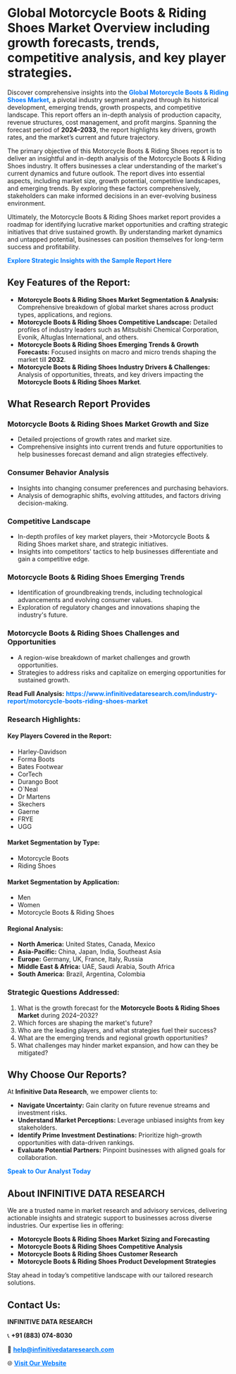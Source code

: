 <h1>Global Motorcycle Boots & Riding Shoes Market Overview including growth forecasts, trends, competitive analysis, and key player strategies.</h1>
<p>
Discover comprehensive insights into the 
<a href="https://www.infinitivedataresearch.com/industry-report/motorcycle-boots-riding-shoes-market" rel="dofollow" style="color: #007BFF; text-decoration: none;"><strong>Global Motorcycle Boots & Riding Shoes Market</strong></a>, a pivotal industry segment analyzed through its historical development, emerging trends, growth prospects, and competitive landscape. This report offers an in-depth analysis of production capacity, revenue structures, cost management, and profit margins. Spanning the forecast period of <strong>2024–2033</strong>, the report highlights key drivers, growth rates, and the market’s current and future trajectory.
</p>
<p>
The primary objective of this Motorcycle Boots & Riding Shoes report is to deliver an insightful and in-depth analysis of the Motorcycle Boots & Riding Shoes industry. It offers businesses a clear understanding of the market's current dynamics and future outlook. The report dives into essential aspects, including market size, growth potential, competitive landscapes, and emerging trends. By exploring these factors comprehensively, stakeholders can make informed decisions in an ever-evolving business environment.
</p>
<p>
Ultimately, the Motorcycle Boots & Riding Shoes market report provides a roadmap for identifying lucrative market opportunities and crafting strategic initiatives that drive sustained growth. By understanding market dynamics and untapped potential, businesses can position themselves for long-term success and profitability.
</p>
<p>
<a href="https://www.infinitivedataresearch.com/request-sample/reportId=103754" style="color: #007BFF; text-decoration: none;"><strong>Explore Strategic Insights with the Sample Report Here</strong></a>
</p>

<h2>Key Features of the Report:</h2>
<ul>
<li><strong>Motorcycle Boots & Riding Shoes Market Segmentation & Analysis:</strong> Comprehensive breakdown of global market shares across product types, applications, and regions.</li>
<li><strong>Motorcycle Boots & Riding Shoes Competitive Landscape:</strong> Detailed profiles of industry leaders such as Mitsubishi Chemical Corporation, Evonik, Altuglas International, and others.</li>
<li><strong>Motorcycle Boots & Riding Shoes Emerging Trends & Growth Forecasts:</strong> Focused insights on macro and micro trends shaping the market till <strong>2032</strong>.</li>
<li><strong>Motorcycle Boots & Riding Shoes Industry Drivers & Challenges:</strong> Analysis of opportunities, threats, and key drivers impacting the <strong>Motorcycle Boots & Riding Shoes Market</strong>.</li>
</ul>

<h2>What Research Report Provides</h2>
<h3>Motorcycle Boots & Riding Shoes Market Growth and Size</h3>
<ul>
<li>Detailed projections of growth rates and market size.</li>
<li>Comprehensive insights into current trends and future opportunities to help businesses forecast demand and align strategies effectively.</li>
</ul>

<h3>Consumer Behavior Analysis</h3>
<ul>
<li>Insights into changing consumer preferences and purchasing behaviors.</li>
<li>Analysis of demographic shifts, evolving attitudes, and factors driving decision-making.</li>
</ul>

<h3>Competitive Landscape</h3>
<ul>
<li>In-depth profiles of key market players, their >Motorcycle Boots & Riding Shoes market share, and strategic initiatives.</li>
<li>Insights into competitors' tactics to help businesses differentiate and gain a competitive edge.</li>
</ul>

<h3>Motorcycle Boots & Riding Shoes Emerging Trends</h3>
<ul>
<li>Identification of groundbreaking trends, including technological advancements and evolving consumer values.</li>
<li>Exploration of regulatory changes and innovations shaping the industry's future.</li>
</ul>

<h3>Motorcycle Boots & Riding Shoes Challenges and Opportunities</h3>
<ul>
<li>A region-wise breakdown of market challenges and growth opportunities.</li>
<li>Strategies to address risks and capitalize on emerging opportunities for sustained growth.</li>
</ul>
<p><strong>Read Full Analysis:</strong> <a href="https://www.infinitivedataresearch.com/industry-report/motorcycle-boots-riding-shoes-market" rel="dofollow" style="color: #007BFF; text-decoration: none;"><strong>https://www.infinitivedataresearch.com/industry-report/motorcycle-boots-riding-shoes-market</strong></a></p>
<h3>Research Highlights:</h3>
<h4>Key Players Covered in the Report:</h4>
<ul><li>Harley-Davidson</li><li>Forma Boots</li><li>Bates Footwear</li><li>CorTech</li><li>Durango Boot</li><li>O`Neal</li><li>Dr Martens</li><li>Skechers</li><li>Gaerne</li><li>FRYE</li><li>UGG</li></ul>
<h4>Market Segmentation by Type:</h4>
<ul><li>Motorcycle Boots</li><li>Riding Shoes</li></ul>
<h4>Market Segmentation by Application:</h4>
<ul><li>Men</li><li>Women</li><li>Motorcycle Boots &amp; Riding Shoes</li></ul>

<h4>Regional Analysis:</h4>
<ul>
<li><strong>North America:</strong> United States, Canada, Mexico</li>
<li><strong>Asia-Pacific:</strong> China, Japan, India, Southeast Asia</li>
<li><strong>Europe:</strong> Germany, UK, France, Italy, Russia</li>
<li><strong>Middle East & Africa:</strong> UAE, Saudi Arabia, South Africa</li>
<li><strong>South America:</strong> Brazil, Argentina, Colombia</li>
</ul>

<h3>Strategic Questions Addressed:</h3>
<ol>
<li>What is the growth forecast for the <strong>Motorcycle Boots & Riding Shoes Market</strong> during 2024–2032?</li>
<li>Which forces are shaping the market's future?</li>
<li>Who are the leading players, and what strategies fuel their success?</li>
<li>What are the emerging trends and regional growth opportunities?</li>
<li>What challenges may hinder market expansion, and how can they be mitigated?</li>
</ol>

<h2>Why Choose Our Reports?</h2>
<p>At <strong>Infinitive Data Research</strong>, we empower clients to:</p>
<ul>
<li><strong>Navigate Uncertainty:</strong> Gain clarity on future revenue streams and investment risks.</li>
<li><strong>Understand Market Perceptions:</strong> Leverage unbiased insights from key stakeholders.</li>
<li><strong>Identify Prime Investment Destinations:</strong> Prioritize high-growth opportunities with data-driven rankings.</li>
<li><strong>Evaluate Potential Partners:</strong> Pinpoint businesses with aligned goals for collaboration.</li>
</ul>
<p><a href="https://www.infinitivedataresearch.com/industry-report/motorcycle-boots-riding-shoes-market" rel="dofollow" style="color: #007BFF; text-decoration: none;"><strong>Speak to Our Analyst Today</strong></a></p>

<h2>About INFINITIVE DATA RESEARCH</h2>
<p>We are a trusted name in market research and advisory services, delivering actionable insights and strategic support to businesses across diverse industries. Our expertise lies in offering:</p>
<ul>
<li><strong>Motorcycle Boots & Riding Shoes Market Sizing and Forecasting</strong></li>
<li><strong>Motorcycle Boots & Riding Shoes Competitive Analysis</strong></li>
<li><strong>Motorcycle Boots & Riding Shoes Customer Research</strong></li>
<li><strong>Motorcycle Boots & Riding Shoes Product Development Strategies</strong></li>
</ul>
<p>Stay ahead in today’s competitive landscape with our tailored research solutions.</p>

<h2>Contact Us:</h2>
<p><strong>INFINITIVE DATA RESEARCH</strong></p>
<p>📞 <strong>+91 (883) 074-8030</strong></p>
<p>📧 <strong><a href="mailto:help@infinitivedataresearch.com" style="color: #007BFF;">help@infinitivedataresearch.com</a></strong></p>
<p>🌐 <strong><a href="https://www.infinitivedataresearch.com" rel="dofollow" style="color: #007BFF;">Visit Our Website</a></strong></p>